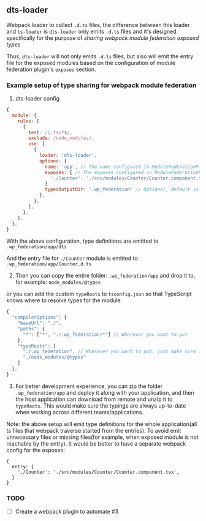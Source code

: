 ## dts-loader

Webpack loader to collect `.d.ts` files, the difference between this loader
and `ts-loader` is `dts-loader` only emits `.d.ts` files and it's designed
specifically for the purpose of *sharing webpack module federation exposed types*

Thus, `dts-loader` will not only emits `.d.ts` files, but also will emit the entry
file for the exposed modules based on the configuration of module federation
plugin's `exposes` section.

### Example setup of type sharing for webpack module federation

1. dts-loader config

```javascript
{
  module: {
    rules: [
      {
        test: /\.tsx?$/,
        exclude: /node_modules/,
        use: [
          {
            loader: 'dts-loader',
            options: {
              name: 'app', // The name configured in ModuleFederationPlugin
              exposes: { // The exposes configured in ModuleFederationPlugin
                './Counter': './src/modules/Counter/Counter.component.tsx',
              }
              typesOutputDir: '.wp_federation' // Optional, default is '.wp_federation'
            },
          },
        ],
      },
    ],
  },
}
```

With the above configuration, type definitions are emitted to `.wp_federation/app/dts`

And the entry file for `./Counter` module is emitted to `.wp_federation/app/Counter.d.ts`

2. Then you can copy the entire folder: `.wp_federation/app` and drop it to, for example: `node_modules/@types`

or you can add the custom `typeRoots` to `tsconfig.json` so that TypeScript knows where to resolve types for the module

```javascript
{
  "compilerOptions": {
    "baseUrl": "./",
    "paths": {
      "*": ["*", "./.wp_federation/*"] // Wherever you want to put
    },
    "typeRoots": [
      "./.wp_federation", // Wherever you want to put, just make sure it's the same as the one configured in `paths`
      "./node_modules/@types"
    ]
  },
}
```

3. For better development experience, you can zip the folder `.wp_federation/app` and deploy it along with your application,
and then the host application can download from remote and unzip it to `typeRoots`. This would make sure the typings are always up-to-date
when working across different teams/applications.


Note: the above setup will emit type definitions for the whole application(all ts files that webpack traverse started from the entries).
To avoid emit unnecessary files or missing files(for example, when exposed module is not reachable by the entry). It would be better to
have a separate webpack config for the exposes:

```
{
  entry: {
    './Counter': './src/modules/Counter/Counter.component.tsx',
  }
}
```


### TODO
- [ ] Create a webpack plugin to automate #3
